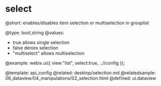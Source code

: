 select
=============


@short:
	enables/disables item selection or multiselection in grouplist

@type: bool,string 
@values:

- true				allows single selection
- false				denies selection
- "multiselect"		allows multiselection

@example:
webix.ui({
	view:"list",
    select:true,
    ..//config
});

@template:	api_config
@related:
	desktop/selection.md
@relatedsample:
	06_dataview/04_manipulations/02_selection.html
@defined:	ui.dataview	
